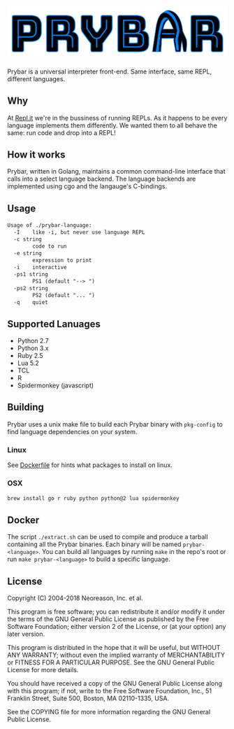 # ![Prybar](logo.svg)

Prybar is a universal interpreter front-end. Same interface, same REPL, different languages.

## Why

At [Repl.it](https://repl.it) we're in the bussiness of running REPLs. As it happens to be
every language implements them differently. We wanted them to all behave the same: run code and drop into a REPL!

## How it works

Prybar, written in Golang, maintains a common command-line interface that calls into
a select language backend. The language backends are implemented using cgo and the langauge's C-bindings.

## Usage

```
Usage of ./prybar-language:
  -I	like -i, but never use language REPL
  -c string
    	code to run
  -e string
    	expression to print
  -i	interactive
  -ps1 string
    	PS1 (default "--> ")
  -ps2 string
    	PS2 (default "... ")
  -q	quiet
```

## Supported Lanuages
* Python 2.7
* Python 3.x
* Ruby 2.5
* Lua 5.2
* TCL
* R
* Spidermonkey (javascript)

## Building

Prybar uses a unix make file to build each Prybar binary with `pkg-config` to find language dependencies on your system.

### Linux

See [Dockerfile](Dockerfile) for hints what packages to install on linux.

### OSX

```
brew install go r ruby python python@2 lua spidermonkey
```

## Docker

The script `./extract.sh` can be used to compile and produce a tarball containing all the Prybar binaries. Each binary will be named `prybar-<language>`. You can build all languages by running `make` in the repo's root or run `make prybar-<language>` to build a specific language.

## License

   Copyright (C) 2004-2018 Neoreason, Inc.  et al.

   This program is free software; you can redistribute it and/or
   modify it under the terms of the GNU General Public License
   as published by the Free Software Foundation; either version 2
   of the License, or (at your option) any later version.

   This program is distributed in the hope that it will be useful,
   but WITHOUT ANY WARRANTY; without even the implied warranty of
   MERCHANTABILITY or FITNESS FOR A PARTICULAR PURPOSE.  See the
   GNU General Public License for more details.

   You should have received a copy of the GNU General Public License
   along with this program; if not, write to the Free Software
   Foundation, Inc., 51 Franklin Street, Suite 500, Boston, MA  02110-1335, USA.

   See the COPYING file for more information regarding the GNU General
   Public License.
